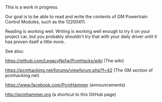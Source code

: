 This is a work in progress.

Our goal is to be able to read and write the contents of GM Powertrain Control Modules, such as the 12200411.

Reading is working well. Writing is working well enough to try it on your project car, but you probably shouldn't try that with your daily driver until it has proven itself a little more.

See also:

https://github.com/LegacyNsfw/PcmHacks/wiki (The wiki)

https://pcmhacking.net/forums/viewforum.php?f=42 (The GM section of pcmhacking.net)

https://www.facebook.com/PcmHammer (announcements)

http://pcmhammer.org (a shortcut to this GitHub page)
